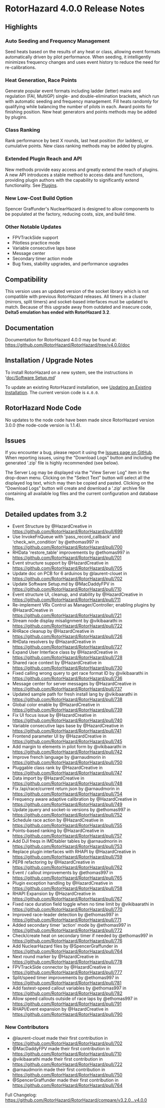 # RotorHazard 4.0.0 Release Notes

## Highlights

### Auto Seeding and Frequency Management
Seed heats based on the results of any heat or class, allowing event formats automatically driven by pilot performance. When seeding, it intelligently minimizes frequency changes and uses event history to reduce the need for re-calibrations.

### Heat Generation, Race Points
Generate popular event formats including ladder (letter) mains and regulation (FAI, MultiGP) single- and double-elimination brackets, which run with automatic seeding and frequency management. Fill heats randomly for qualifying while balancing the number of pilots in each. Award points for finishing position. New heat generators and points methods may be added by plugins.

### Class Ranking
Rank performance by best X rounds, last heat position (for ladders), or cumulative points. New class ranking methods may be added by plugins.

### Extended Plugin Reach and API
New methods provide easy access and greatly extend the reach of plugins. A new API introduces a stable method to access data and functions, providing plugin authors with the capability to significantly extend functionality. See [Plugins](/doc/Plugins.md).

### New Low-Cost Build Option
Spencer Graffunder's NuclearHazard is designed to allow components to be populated at the factory, reducing costs, size, and build time.

### Other Notable Updates
* FPVTrackSide support
* Pilotless practice mode
* Variable consecutive laps base
* Message center
* Secondary timer action mode
* Bug fixes, stability upgrades, and performance upgrades


## Compatibility
This version uses an updated version of the socket library which is not compatible with previous RotorHazard releases. All timers in a cluster (mirrors, split timers) and socket-based interfaces must be updated to match. Because of this upgrade away from outdated and insecure code, **Delta5 emulation has ended with RotorHazard 3.2**.


<a name="documentation"></a>
## Documentation
Documentation for RotorHazard 4.0.0 may be found at:
https://github.com/RotorHazard/RotorHazard/tree/v4.0.0/doc


## Installation / Upgrade Notes
To install RotorHazard on a new system, see the instructions in '[doc/Software Setup.md](https://github.com/RotorHazard/RotorHazard/blob/v4.0.0/doc/Software%20Setup.md)'

To update an existing RotorHazard installation, see [Updating an Existing Installation](https://github.com/RotorHazard/RotorHazard/blob/v4.0.0/doc/Software%20Setup.md#updating-an-existing-installation). The current version code is `4.0.0`.


## RotorHazard Node Code
No updates to the node code have been made since RotorHazard version 3.0.0 (the node-code version is 1.1.4).


## Issues
If you encounter a bug, please report it using the [Issues page on GitHub](https://github.com/RotorHazard/RotorHazard/issues). When reporting issues, using the "Download Logs" button and including the generated '.zip' file is highly recommended (see below).

The Server Log may be displayed via the "View Server Log" item in the drop-down menu. Clicking on the "Select Text" button will select all the displayed log text, which may then be copied and pasted. Clicking on the "Download Logs" button will create and download a '.zip' archive file containing all available log files and the current configuration and database files.


## Detailed updates from 3.2
* Event Structure by @HazardCreative in https://github.com/RotorHazard/RotorHazard/pull/699
* Use InvokeFnQueue with 'pass_record_callback' and 'check_win_condition' by @ethomas997 in https://github.com/RotorHazard/RotorHazard/pull/700
* RHData 'restore_table' improvements by @ethomas997 in https://github.com/RotorHazard/RotorHazard/pull/701
* Event structure support by @HazardCreative in https://github.com/RotorHazard/RotorHazard/pull/705
* Update doc on PCB for 6 arduinos by @laurent-clouet in https://github.com/RotorHazard/RotorHazard/pull/702
* Update Software Setup.md by @MacDaddyFPV in https://github.com/RotorHazard/RotorHazard/pull/710
* Event structure UI, cleanup, and stability by @HazardCreative in https://github.com/RotorHazard/RotorHazard/pull/711
* Re-implement VRx Control as Manager/Controller; enabling plugins by @HazardCreative in https://github.com/RotorHazard/RotorHazard/pull/721
* Stream node display misalignment by @vikibaarathi in https://github.com/RotorHazard/RotorHazard/pull/722
* RHRace cleanup by @HazardCreative in https://github.com/RotorHazard/RotorHazard/pull/726
* RHData resolvers by @HazardCreative in https://github.com/RotorHazard/RotorHazard/pull/727
* Expand User Interface class by @HazardCreative in https://github.com/RotorHazard/RotorHazard/pull/728
* Shared race context by @HazardCreative in https://github.com/RotorHazard/RotorHazard/pull/730
* Fixed calling wrong query to get race format ID by @vikibaarathi in https://github.com/RotorHazard/RotorHazard/pull/736
* Message center for server messages by @HazardCreative in https://github.com/RotorHazard/RotorHazard/pull/737
* Updated sample path for fresh install lang by @vikibaarathi in https://github.com/RotorHazard/RotorHazard/pull/738
* Global color enable by @HazardCreative in https://github.com/RotorHazard/RotorHazard/pull/739
* Fix UI focus issue by @HazardCreative in https://github.com/RotorHazard/RotorHazard/pull/740
* Variable consecutive laps base by @HazardCreative in https://github.com/RotorHazard/RotorHazard/pull/741
* Frontend parameter UI by @HazardCreative in https://github.com/RotorHazard/RotorHazard/pull/745
* Add margin to elements in pilot form by @vikibaarathi in https://github.com/RotorHazard/RotorHazard/pull/742
* Improve french language by @arnaudmorin in https://github.com/RotorHazard/RotorHazard/pull/750
* Pluggable class rank by @HazardCreative in https://github.com/RotorHazard/RotorHazard/pull/747
* Data import by @HazardCreative in https://github.com/RotorHazard/RotorHazard/pull/748
* Fix /api/race/current return json by @arnaudmorin in https://github.com/RotorHazard/RotorHazard/pull/754
* Frequency aware adaptive calibration by @HazardCreative in https://github.com/RotorHazard/RotorHazard/pull/749
* Update jquery and socket-io versions by @ethomas997 in https://github.com/RotorHazard/RotorHazard/pull/752
* Schedule race action by @HazardCreative in https://github.com/RotorHazard/RotorHazard/pull/755
* Points-based ranking by @HazardCreative in https://github.com/RotorHazard/RotorHazard/pull/757
* Add DJI freqs in IMDtabler tables by @arnaudmorin in https://github.com/RotorHazard/RotorHazard/pull/753
* Replace plugin interfaces with RHAPI by @HazardCreative in https://github.com/RotorHazard/RotorHazard/pull/759
* PEP8 refactoring by @HazardCreative in https://github.com/RotorHazard/RotorHazard/pull/762
* Event / callout improvements by @ethomas997 in https://github.com/RotorHazard/RotorHazard/pull/765
* Plugin exception handling by @HazardCreative in https://github.com/RotorHazard/RotorHazard/pull/758
* RHAPI Expansion by @HazardCreative in https://github.com/RotorHazard/RotorHazard/pull/767
* Fixed race duration field toggle when no time limit by @vikibaarathi in https://github.com/RotorHazard/RotorHazard/pull/770
* Improved race-leader detection by @ethomas997 in https://github.com/RotorHazard/RotorHazard/pull/771
* Added secondary timer 'action' mode by @ethomas997 in https://github.com/RotorHazard/RotorHazard/pull/772
* Check/create heat on secondary timer if needed by @ethomas997 in https://github.com/RotorHazard/RotorHazard/pull/776
* Add NuclearHazard files by @SpencerGraffunder in https://github.com/RotorHazard/RotorHazard/pull/764
* Next round marker by @HazardCreative in https://github.com/RotorHazard/RotorHazard/pull/778
* FPVTrackSide connector by @HazardCreative in https://github.com/RotorHazard/RotorHazard/pull/777
* Split/speed timer improvements by @ethomas997 in https://github.com/RotorHazard/RotorHazard/pull/781
* Add fastest-speed callout variables by @ethomas997 in https://github.com/RotorHazard/RotorHazard/pull/782
* Allow speed callouts outside of race laps by @ethomas997 in https://github.com/RotorHazard/RotorHazard/pull/791
* RHAPI/Event expansion by @HazardCreative in https://github.com/RotorHazard/RotorHazard/pull/790

### New Contributors
* @laurent-clouet made their first contribution in https://github.com/RotorHazard/RotorHazard/pull/702
* @MacDaddyFPV made their first contribution in https://github.com/RotorHazard/RotorHazard/pull/710
* @vikibaarathi made their first contribution in https://github.com/RotorHazard/RotorHazard/pull/722
* @arnaudmorin made their first contribution in https://github.com/RotorHazard/RotorHazard/pull/750
* @SpencerGraffunder made their first contribution in https://github.com/RotorHazard/RotorHazard/pull/764

Full Changelog: https://github.com/RotorHazard/RotorHazard/compare/v3.2.0...v4.0.0